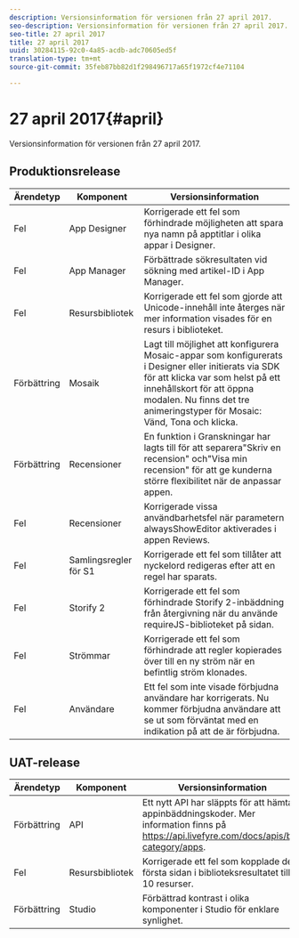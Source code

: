 ```yaml
---
description: Versionsinformation för versionen från 27 april 2017.
seo-description: Versionsinformation för versionen från 27 april 2017.
seo-title: 27 april 2017
title: 27 april 2017
uuid: 30284115-92c0-4a85-acdb-adc70605ed5f
translation-type: tm+mt
source-git-commit: 35feb87bb82d1f298496717a65f1972cf4e71104

---
```



# 27 april 2017{#april}

Versionsinformation för versionen från 27 april 2017.

## Produktionsrelease

| **Ärendetyp** | **Komponent** | **Versionsinformation** |
|---|---|---|
| Fel | App Designer | Korrigerade ett fel som förhindrade möjligheten att spara nya namn på apptitlar i olika appar i Designer. |
| Fel | App Manager | Förbättrade sökresultaten vid sökning med artikel-ID i App Manager. |
| Fel | Resursbibliotek | Korrigerade ett fel som gjorde att Unicode-innehåll inte återges när mer information visades för en resurs i biblioteket. |
| Förbättring | Mosaik | Lagt till möjlighet att konfigurera Mosaic-appar som konfigurerats i Designer eller initierats via SDK för att klicka var som helst på ett innehållskort för att öppna modalen. Nu finns det tre animeringstyper för Mosaic: Vänd, Tona och klicka. |
| Förbättring | Recensioner | En funktion i Granskningar har lagts till för att separera&quot;Skriv en recension&quot; och&quot;Visa min recension&quot; för att ge kunderna större flexibilitet när de anpassar appen. |
| Fel | Recensioner | Korrigerade vissa användbarhetsfel när parametern alwaysShowEditor aktiverades i appen Reviews. |
| Fel | Samlingsregler för S1 | Korrigerade ett fel som tillåter att nyckelord redigeras efter att en regel har sparats. |
| Fel | Storify 2 | Korrigerade ett fel som förhindrade Storify 2-inbäddning från återgivning när du använde requireJS-biblioteket på sidan. |
| Fel | Strömmar | Korrigerade ett fel som förhindrade att regler kopierades över till en ny ström när en befintlig ström klonades. |
| Fel | Användare | Ett fel som inte visade förbjudna användare har korrigerats. Nu kommer förbjudna användare att se ut som förväntat med en indikation på att de är förbjudna. |

## UAT-release

| **Ärendetyp** | **Komponent** | **Versionsinformation** |
|---|---|---|
| Förbättring | API | Ett nytt API har släppts för att hämta appinbäddningskoder. Mer information finns på https://api.livefyre.com/docs/apis/by-category/apps. |
| Fel | Resursbibliotek | Korrigerade ett fel som kopplade den första sidan i biblioteksresultatet till 10 resurser. |
| Förbättring | Studio | Förbättrad kontrast i olika komponenter i Studio för enklare synlighet. |

